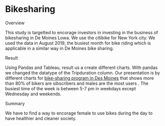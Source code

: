 # Bikesharing

Overview

This study is targetted to encorage investors in investing in the business of bikesharing in De Moines Lowa. We use the citibike for New York city. We used the data in August 2019, the busiest month for bike riding which is applicable in a similar way in De Moines bike sharing.

Result

Using Pandas and Tableau, result us a create  different charts. With pandas we changed the datatype of the Tripduration column.
Our presentation is by different charts for [bike-sharing program in Des Moines](https://public.tableau.com/profile/pegah6299#!/vizhome/bike-sharingprograminDesMoines/NYCbike-sharing?publish=yes) that shows more than 80% of bikers are sibscribers and males are the most users . The busiest time of the week is between 5-7 pm in weekdays except Wednesday and weekends.


Summary

We have to find a way to encorage female to use bikes during the day to have healthier and cleaner society.